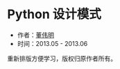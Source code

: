 # Python 设计模式

- 作者：[董伟明](http://dongweiming.github.io/archives.html)
- 时间：2013.05 - 2013.06

重新排版方便学习，版权归原作者所有。